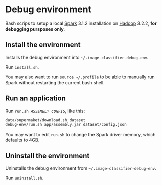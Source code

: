 # Debug environment

Bash scrips to setup a local [Spark](https://spark.apache.org/) 3.1.2 installation on [Hadoop](https://hadoop.apache.org/) 3.2.2, **for debugging pursposes only**.

## Install the environment

Installs the debug environment into `~/.image-classifier-debug-env`.

Run `install.sh`.

You may also want to run `source ~/.profile` to be able to manually run Spark without restarting the current bash shell.

## Run an application

Run <code>run.sh *ASSEMBLY* *CONFIG*</code>, like this:
```bash
data/supermaket/download.sh dataset
debug-env/run.sh app/assembly.jar dataset/config.json
```

You may want to edit `run.sh` to change the Spark driver memory, which defaults to 4GB.

## Uninstall the environment

Uninstalls the debug environment from `~/.image-classifier-debug-env`.

Run `uninstall.sh`.